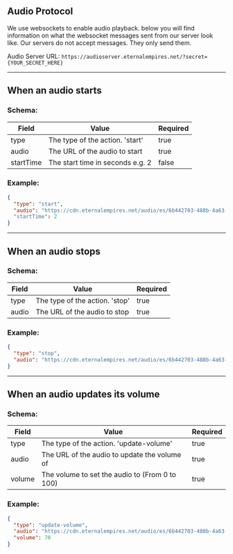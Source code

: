 ## Audio Protocol

We use websockets to enable audio playback. below you will find information on what the websocket messages sent from our server look like. Our servers do not accept messages. They only send them.

Audio Server URL: `https://audioserver.eternalempires.net/?secret={YOUR_SECRET_HERE}`

<hr>

## When an audio starts

### Schema:
| Field | Value | Required |
|---|---|---|
| type | The type of the action. 'start' | true |
| audio | The URL of the audio to start | true |
| startTime | The start time in seconds e.g. 2 | false |

### Example:
```json
{
  "type": "start",
  "audio": "https://cdn.eternalempires.net/audio/es/6b442703-488b-4a63-9102-9d7b86d0dd1c"
  "startTime": 2
}
```

<hr>

## When an audio stops
### Schema:
| Field | Value | Required |
|---|---|---|
| type | The type of the action. 'stop' | true |
| audio | The URL of the audio to stop | true |

### Example:
```json
{
  "type": "stop",
  "audio": "https://cdn.eternalempires.net/audio/es/6b442703-488b-4a63-9102-9d7b86d0dd1c"
}
```

<hr>

## When an audio updates its volume
### Schema:
| Field | Value | Required |
|---|---|---|
| type | The type of the action. 'update-volume' | true |
| audio | The URL of the audio to update the volume of | true |
| volume | The volume to set the audio to (From 0 to 100) | true |

### Example:
```json
{
  "type": "update-volume",
  "audio": "https://cdn.eternalempires.net/audio/es/6b442703-488b-4a63-9102-9d7b86d0dd1c",
  "volume": 70
}
```
